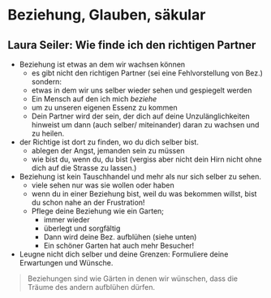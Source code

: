 # Beziehung, Glauben, säkular
## Laura Seiler: Wie finde ich den richtigen Partner
- Beziehung ist etwas an dem wir wachsen können
	- es gibt nicht den richtigen Partner (sei eine Fehlvorstellung von Bez.) sondern:
	- etwas in dem wir uns selber wieder sehen und gespiegelt werden
	- Ein Mensch auf den ich mich _beziehe_
	- um zu unseren eigenen Essenz zu kommen
	- Dein Partner wird der sein, der dich auf deine Unzulänglichkeiten hinweist um dann (auch selber/ miteinander) daran zu wachsen und zu heilen.
- der Richtige ist dort zu finden, wo du dich selber bist.
	- ablegen der Angst, jemanden sein zu müssen
	- wie bist du, wenn du, du bist (vergiss aber nicht dein Hirn nicht ohne dich auf die Strasse zu lassen.)
- Beziehung ist kein Tauschhandel und mehr als nur sich selber zu sehen.
	- viele sehen nur was sie wollen oder haben
	- wenn du in einer Beziehung bist, weil du was bekommen willst, bist du schon nahe an der Frustration!
	- Pflege deine Beziehung wie ein Garten;
		- immer wieder
		- überlegt und sorgfältig
		- Dann wird deine Bez. aufblühen (siehe unten)
		- Ein schöner Garten hat auch mehr Besucher!
- Leugne nicht dich selber und deine Grenzen: Formuliere deine Erwartungen und Wünsche.

> Beziehungen sind wie Gärten in denen wir wünschen, dass die Träume des andern aufblühen dürfen.


